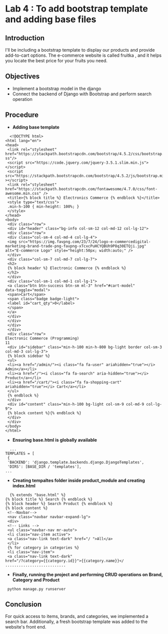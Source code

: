 # **Lab 4 : To add bootstrap template and adding base files**

## **Introduction**

I'll be including a bootstrap template to display our products and provide add-to-cart options.
The e-commerce website is called fruitka , and it helps you locate the best price for your fruits you need.

## **Objectives**

- Implement a bootstrap model in the django
- Connect the backend of Django with Bootstrap and perform search operation

## **Procedure**

- **Adding base template**

```
  <!DOCTYPE html>
<html lang="en">
<head>
 <link rel="stylesheet"
href="https://stackpath.bootstrapcdn.com/bootstrap/4.5.2/css/bootstrap.min.c
ss"/>
 <script src="https://code.jquery.com/jquery-3.5.1.slim.min.js"></script>
 <script
src="https://stackpath.bootstrapcdn.com/bootstrap/4.5.2/js/bootstrap.min.js"
></script>
 <link rel="stylesheet" href="https://stackpath.bootstrapcdn.com/fontawesome/4.7.0/css/font-awesome.min.css" />
 <title>{% block title %} Electronics Commerce {% endblock %}</title>
 <style type="text/css">
 .min-h-100 { min-height: 100%; }
 </style>
</head>
<body>
 <div class="row">
 <div id="header" class="bg-info col-sm-12 col-md-12 col-lg-12">
 <div class="row">
 <div class="col-sm-4 col-md-4 col-lg-4">
 <img src="https://img.favpng.com/23/7/24/logo-e-commercedigital-marketing-brand-trade-png-favpng-xTcxcPuHCYQBUh9P8q30ETQji.jpg"
alt="E-commerce Logo" style="height:50px; width:auto;" />
 </div>
 <div class="col-sm-7 col-md-7 col-lg-7">
 <h2>
 {% block header %} Electronic Commerce {% endblock %}
 </h2>
 </div>
 <div class="col-sm-1 col-md-1 col-lg-1">
 <a class="btn btn-success btn-sm ml-3" href="#cart-model"
data-toggle="modal">
 <span>Cart</span>
 <span class="badge badge-light">
 <label id="cart_qty">0</label>
 </span>
 </a>
 </div>
 </div>
 </div>
 </div>
 <div class="row">
Electronic Commerce (Programming)
11
 <div id="sidebar" class="min-h-100 min-h-800 bg-light border col-sm-3
col-md-3 col-lg-3">
 {% block sidebar %}
 <ul>
 <li><a href="/admin/"><i class="fa fa-user" ariahidden="true"></i> Admin</a></li>
 <li><a href="/"><i class="fa fa-search" aria-hidden="true"></i>
Product</a></li>
 <li><a href="/cart/"><i class="fa fa-shopping-cart" ariahidden="true"></i> Cart</a></li>
 </ul>
 {% endblock %}
 </div>
 <div id="content" class="min-h-100 bg-light col-sm-9 col-md-9 col-lg-9">
 {% block content %}{% endblock %}
 </div>
 </div>
</body>
</html>
```

- **Ensuring base.html is globally available**

```
  ...
TEMPLATES = [
 {
 'BACKEND': 'django.template.backends.django.DjangoTemplates',
 'DIRS': [BASE_DIR / 'templates'],
...
```

- **Creating tempaltes folder inside product_module and creating index.html**

```
  {% extends "base.html" %}
{% block title %} Search {% endblock %}
{% block header %} Search Product {% endblock %}
{% block content %}
 <!--Navbar-->
 <nav class="navbar navbar-expand-lg">
 <div>
 <!-- Links -->
 <ul class="navbar-nav mr-auto">
 <li class="nav-item active">
 <a class="nav-link text-dark" href="/ ">All</a>
 </li>
 {% for category in categories %}
 <li class="nav-item">
 <a class="nav-link text-dark"
href="/?category={{category.id}}">{{category.name}}</
...........................
```

- **Finally, running the project and performing CRUD operations on Brand, Category and Product**

```
 python manage.py runserver
```

## **Conclusion**

For quick access to items, brands, and categories, we implemented a search bar. Additionally, a fresh bootstrap template was added to the website's front end.
